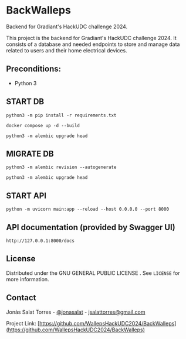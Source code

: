 # BackWalleps #

Backend for Gradiant's HackUDC challenge 2024.

This project is the backend for Gradiant's HackUDC challenge 2024. It consists of a database and needed endpoints to store and manage data related to users and their home electrical devices.

## Preconditions:

- Python 3

## START DB

```
python3 -m pip install -r requirements.txt
```
```
docker compose up -d --build
```
```
python3 -m alembic upgrade head
```

## MIGRATE DB

```
python3 -m alembic revision --autogenerate
```
```
python3 -m alembic upgrade head
```

## START API

```
python -m uvicorn main:app --reload --host 0.0.0.0 --port 8000
```

## API documentation (provided by Swagger UI)

```
http://127.0.0.1:8000/docs
```

## License

Distributed under the GNU GENERAL PUBLIC LICENSE . See `LICENSE` for more information.

## Contact

Jonàs Salat Torres - [@jonasalat](https://twitter.com/jonasalat) - jsalattorres@gmail.com

Project Link: [https://github.com/WallepsHackUDC2024/BackWalleps](https://github.com/WallepsHackUDC2024/BackWalleps)